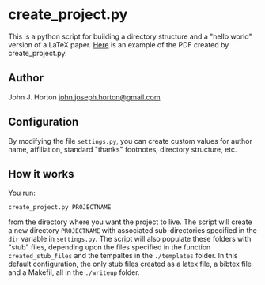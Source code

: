 create_project.py
=================

This is a python script for building a directory structure and a "hello world" version of a LaTeX paper. 
[Here](https://dl.dropboxusercontent.com/u/420874/permanent/testproject.pdf) is an example of the PDF created by create_project.py. 

Author
------
John J. Horton <john.joseph.horton@gmail.com>

Configuration
-------------
By modifying the file `settings.py`, you can create custom values for author name, affiliation, standard "thanks" footnotes, directory structure, etc. 

How it works
------------
You run: 

	create_project.py PROJECTNAME 

from the directory where you want the project to live.
The script will create a new directory `PROJECTNAME` with associated sub-directories specified in the `dir` variable in `settings.py`. 
The script will also populate these folders with "stub" files, depending upon the files specified in the function `created_stub_files` and the tempaltes in the `./templates` folder. 
In this default configuration, the only stub files created as a latex file, a bibtex file and a Makefil, all in the `./writeup` folder. 

	
